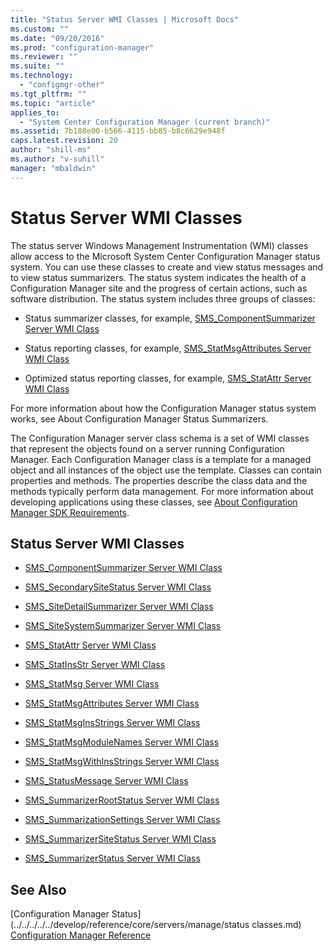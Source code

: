 ```yaml
---
title: "Status Server WMI Classes | Microsoft Docs"
ms.custom: ""
ms.date: "09/20/2016"
ms.prod: "configuration-manager"
ms.reviewer: ""
ms.suite: ""
ms.technology:
  - "configmgr-other"
ms.tgt_pltfrm: ""
ms.topic: "article"
applies_to:
  - "System Center Configuration Manager (current branch)"
ms.assetid: 7b188e00-b566-4115-bb85-b8c6629e948f
caps.latest.revision: 20
author: "shill-ms"
ms.author: "v-suhill"
manager: "mbaldwin"
---
```

# Status Server WMI Classes
The status server Windows Management Instrumentation (WMI) classes allow access to the Microsoft System Center Configuration Manager status system. You can use these classes to create and view status messages and to view status summarizers. The status system indicates the health of a Configuration Manager site and the progress of certain actions, such as software distribution. The status system includes three groups of classes:  

-   Status summarizer classes, for example, [SMS_ComponentSummarizer Server WMI Class](../../../../../develop/reference/core/servers/manage/sms_componentsummarizer-server-wmi-class.md)  

-   Status reporting classes, for example, [SMS_StatMsgAttributes Server WMI Class](../../../../../develop/reference/core/servers/manage/sms_statmsgattributes-server-wmi-class.md)  

-   Optimized status reporting classes, for example, [SMS_StatAttr Server WMI Class](../../../../../develop/reference/core/servers/manage/sms_statattr-server-wmi-class.md)  

 For more information about how the Configuration Manager status system works, see About Configuration Manager Status Summarizers.  

 The Configuration Manager server class schema is a set of WMI classes that represent the objects found on a server running Configuration Manager. Each Configuration Manager class is a template for a managed object and all instances of the object use the template. Classes can contain properties and methods. The properties describe the class data and the methods typically perform data management. For more information about developing applications using these classes, see [About Configuration Manager SDK Requirements](../../../../../develop/core/reqs/about-configuration-manager-sdk-requirements.md).  

## Status Server WMI Classes  

-   [SMS_ComponentSummarizer Server WMI Class](../../../../../develop/reference/core/servers/manage/sms_componentsummarizer-server-wmi-class.md)  

-   [SMS_SecondarySiteStatus Server WMI Class](../../../../../develop/reference/core/servers/manage/sms_secondarysitestatus-server-wmi-class.md)  

-   [SMS_SiteDetailSummarizer Server WMI Class](../../../../../develop/reference/core/servers/manage/sms_sitedetailsummarizer-server-wmi-class.md)  

-   [SMS_SiteSystemSummarizer Server WMI Class](../../../../../develop/reference/core/servers/manage/sms_sitesystemsummarizer-server-wmi-class.md)  

-   [SMS_StatAttr Server WMI Class](../../../../../develop/reference/core/servers/manage/sms_statattr-server-wmi-class.md)  

-   [SMS_StatInsStr Server WMI Class](../../../../../develop/reference/core/servers/manage/sms_statinsstr-server-wmi-class.md)  

-   [SMS_StatMsg Server WMI Class](../../../../../develop/reference/core/servers/manage/sms_statmsg-server-wmi-class.md)  

-   [SMS_StatMsgAttributes Server WMI Class](../../../../../develop/reference/core/servers/manage/sms_statmsgattributes-server-wmi-class.md)  

-   [SMS_StatMsgInsStrings Server WMI Class](../../../../../develop/reference/core/servers/manage/sms_statmsginsstrings-server-wmi-class.md)  

-   [SMS_StatMsgModuleNames Server WMI Class](../../../../../develop/reference/core/servers/manage/sms_statmsgmodulenames-server-wmi-class.md)  

-   [SMS_StatMsgWithInsStrings Server WMI Class](../../../../../develop/reference/core/servers/manage/sms_statmsgwithinsstrings-server-wmi-class.md)  

-   [SMS_StatusMessage Server WMI Class](../../../../../develop/reference/core/servers/manage/sms_statusmessage-server-wmi-class.md)  

-   [SMS_SummarizerRootStatus Server WMI Class](../../../../../develop/reference/core/servers/manage/sms_summarizerrootstatus-server-wmi-class.md)  

-   [SMS_SummarizationSettings Server WMI Class](../../../../../develop/reference/core/servers/manage/sms_summarizationsettings-server-wmi-class.md)  

-   [SMS_SummarizerSiteStatus Server WMI Class](../../../../../develop/reference/core/servers/manage/sms_summarizersitestatus-server-wmi-class.md)  

-   [SMS_SummarizerStatus Server WMI Class](../../../../../develop/reference/core/servers/manage/sms_summarizerstatus-server-wmi-class.md)  

## See Also  
 [Configuration Manager Status](../../../../../develop/reference/core/servers/manage/status classes.md)   
 [Configuration Manager Reference](../../../../../develop/reference/configuration-manager-reference.md)
